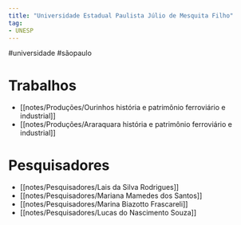```yaml
---
title: "Universidade Estadual Paulista Júlio de Mesquita Filho"
tag:
- UNESP
---
```


#universidade #sãopaulo 



# Trabalhos
- [[notes/Produções/Ourinhos história e patrimônio ferroviário e industrial]]
- [[notes/Produções/Araraquara história e patrimônio ferroviário e industrial]]

# Pesquisadores
- [[notes/Pesquisadores/Lais da Silva Rodrigues]]
- [[notes/Pesquisadores/Mariana Mamedes dos Santos]]
- [[notes/Pesquisadores/Marina Biazotto Frascareli]]
- [[notes/Pesquisadores/Lucas do Nascimento Souza]]